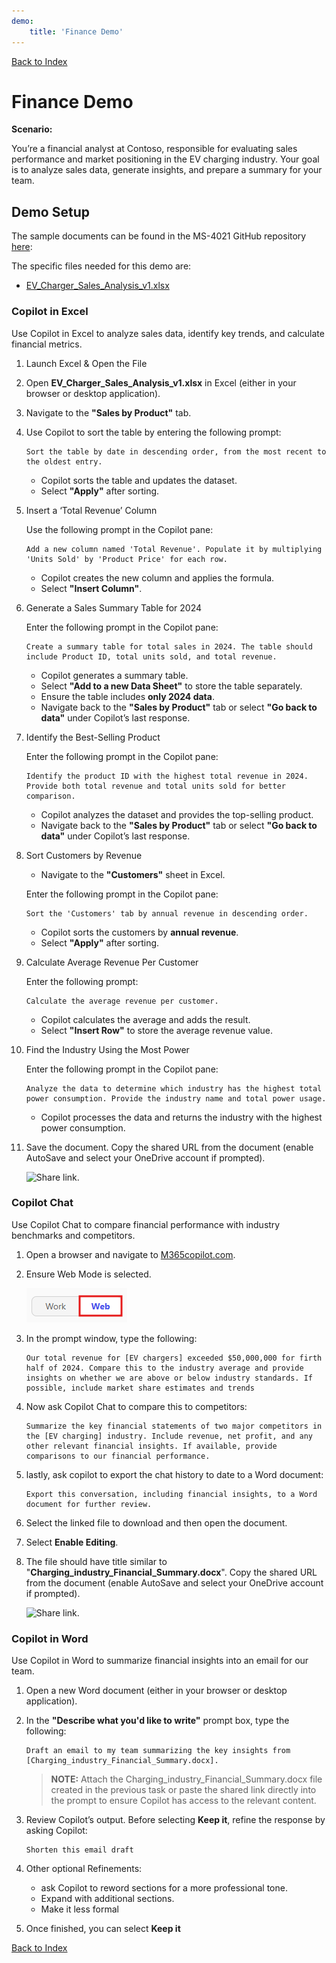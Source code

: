 ```yaml
---
demo:
    title: 'Finance Demo'
---
```


[Back to Index](https://microsoftlearning.github.io/MS-4021-Copilot-Immersion-Experience/)

# Finance Demo

**Scenario:**  

You’re a financial analyst at Contoso, responsible for evaluating sales performance and market positioning in the EV charging industry. Your goal is to analyze sales data, generate insights, and prepare a summary for your team.

## Demo Setup

The sample documents can be found in the MS-4021 GitHub repository [here](https://github.com/MicrosoftLearning/MS-4021-Copilot-Immersion-Experience/tree/master/ResourceFiles):

The specific files needed for this demo are:

- [EV_Charger_Sales_Analysis_v1.xlsx](https://github.com/MicrosoftLearning/MS-4021-Copilot-Immersion-Experience/raw/master/ResourceFiles/EV_Charger_Sales_Analysis_v1.xlsx)

### Copilot in Excel  

Use Copilot in Excel to analyze sales data, identify key trends, and calculate financial metrics.

1. Launch Excel & Open the File  

1. Open **EV_Charger_Sales_Analysis_v1.xlsx** in Excel (either in your browser or desktop application).  

1. Navigate to the **"Sales by Product"** tab.  

1. Use Copilot to sort the table by entering the following prompt:  

    ```text
    Sort the table by date in descending order, from the most recent to the oldest entry.
    ```  

    - Copilot sorts the table and updates the dataset.  
    - Select **"Apply"** after sorting.  

1. Insert a ‘Total Revenue’ Column  

    Use the following prompt in the Copilot pane:  

    ```text
    Add a new column named 'Total Revenue'. Populate it by multiplying 'Units Sold' by 'Product Price' for each row.
    ```  

    - Copilot creates the new column and applies the formula.  
    - Select **"Insert Column"**.  

1. Generate a Sales Summary Table for 2024  

    Enter the following prompt in the Copilot pane:  

    ```text
    Create a summary table for total sales in 2024. The table should include Product ID, total units sold, and total revenue.
    ```  

    - Copilot generates a summary table.  
    - Select **"Add to a new Data Sheet"** to store the table separately.  
    - Ensure the table includes **only 2024 data**.  
    - Navigate back to the **"Sales by Product"** tab or select **"Go back to data"** under Copilot’s last response.  

1. Identify the Best-Selling Product  

    Enter the following prompt in the Copilot pane:  

    ```text
    Identify the product ID with the highest total revenue in 2024. Provide both total revenue and total units sold for better comparison.
    ```  

    - Copilot analyzes the dataset and provides the top-selling product.
    - Navigate back to the **"Sales by Product"** tab or select **"Go back to data"** under Copilot’s last response.  

1. Sort Customers by Revenue

    - Navigate to the **"Customers"** sheet in Excel.

    Enter the following prompt in the Copilot pane:  

    ```text
    Sort the 'Customers' tab by annual revenue in descending order.
    ```  

    - Copilot sorts the customers by **annual revenue**.  
    - Select **"Apply"** after sorting.  

1. Calculate Average Revenue Per Customer

    Enter the following prompt:  

    ```text
    Calculate the average revenue per customer.
    ```  

    - Copilot calculates the average and adds the result.  
    - Select **"Insert Row"** to store the average revenue value.  

1. Find the Industry Using the Most Power  

    Enter the following prompt in the Copilot pane:  

    ```text
    Analyze the data to determine which industry has the highest total power consumption. Provide the industry name and total power usage.
    ```  

    - Copilot processes the data and returns the industry with the highest power consumption.

1. Save the document. Copy the shared URL from the document (enable AutoSave and select your OneDrive account if prompted).

    ![Share link.](../Demos/Media/share-menu-with-copy-link-9fd1c60a.png)

### Copilot Chat

Use Copilot Chat to compare financial performance with industry benchmarks and competitors.

1. Open a browser and navigate to [M365copilot.com](https://m365copilot.com/).

1. Ensure Web Mode is selected.

    ![screenshot showing web mode tab.](../Prompts/Media/web-mode.png)

1. In the prompt window, type the following:

    ```text
    Our total revenue for [EV chargers] exceeded $50,000,000 for firth half of 2024. Compare this to the industry average and provide insights on whether we are above or below industry standards. If possible, include market share estimates and trends
    ```

1. Now ask Copilot Chat to compare this to competitors:

    ```text
    Summarize the key financial statements of two major competitors in the [EV charging] industry. Include revenue, net profit, and any other relevant financial insights. If available, provide comparisons to our financial performance.
    ```

1. lastly, ask copilot to export the chat history to date to a Word document:

    ```text
    Export this conversation, including financial insights, to a Word document for further review.
    ```

1. Select the linked file to download and then open the document.

1. Select **Enable Editing**.

1. The file should have title similar to "**Charging_industry_Financial_Summary.docx**". Copy the shared URL from the document (enable AutoSave and select your OneDrive account if prompted).

    ![Share link.](../Demos/Media/share-menu-with-copy-link-9fd1c60a.png)

### Copilot in Word

Use Copilot in Word to summarize financial insights into an email for our team.

1. Open a new Word document (either in your browser or desktop application).

1. In the **"Describe what you'd like to write"** prompt box, type the following:

    ```text
    Draft an email to my team summarizing the key insights from [Charging_industry_Financial_Summary.docx].
    ```

    > **NOTE:** Attach the Charging_industry_Financial_Summary.docx file created in the previous task or paste the shared link directly into the prompt to ensure Copilot has access to the relevant content.

1. Review Copilot’s output. Before selecting **Keep it**, refine the response by asking Copilot:

    ```text
    Shorten this email draft
    ```

1. Other optional Refinements:

    - ask Copilot to reword sections for a more professional tone.
    - Expand with additional sections.
    - Make it less formal

1. Once finished, you can select **Keep it**

[Back to Index](https://microsoftlearning.github.io/MS-4021-Copilot-Immersion-Experience/)
